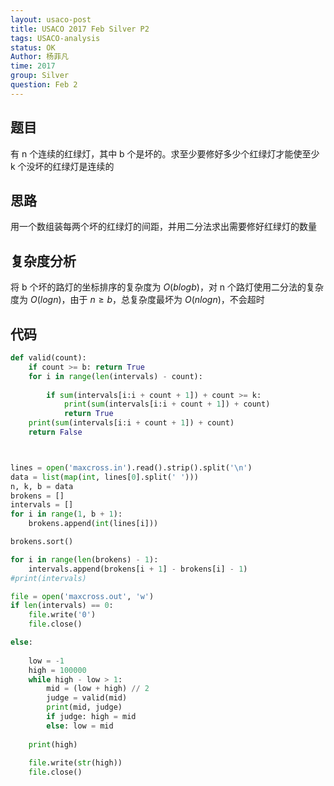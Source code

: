```yaml
---
layout: usaco-post
title: USACO 2017 Feb Silver P2
tags: USACO-analysis
status: OK
Author: 杨菲凡
time: 2017
group: Silver
question: Feb 2
---
```


## 题目

有 n 个连续的红绿灯，其中 b 个是坏的。求至少要修好多少个红绿灯才能使至少 k 个没坏的红绿灯是连续的

## 思路

用一个数组装每两个坏的红绿灯的间距，并用二分法求出需要修好红绿灯的数量

## 复杂度分析

将 b 个坏的路灯的坐标排序的复杂度为 $O(b logb)$，对 n 个路灯使用二分法的复杂度为 $O(logn)$，由于 $n ≥ b$，总复杂度最坏为 $O(n logn)$，不会超时

## 代码

```python
def valid(count):
	if count >= b: return True
	for i in range(len(intervals) - count):
		
		if sum(intervals[i:i + count + 1]) + count >= k:
			print(sum(intervals[i:i + count + 1]) + count)
			return True
	print(sum(intervals[i:i + count + 1]) + count)
	return False



lines = open('maxcross.in').read().strip().split('\n')
data = list(map(int, lines[0].split(' ')))
n, k, b = data
brokens = [] 
intervals = []
for i in range(1, b + 1):
	brokens.append(int(lines[i]))

brokens.sort()

for i in range(len(brokens) - 1):
	intervals.append(brokens[i + 1] - brokens[i] - 1)
#print(intervals)

file = open('maxcross.out', 'w')
if len(intervals) == 0: 
	file.write('0')
	file.close()

else:
	
	low = -1
	high = 100000
	while high - low > 1:
		mid = (low + high) // 2
		judge = valid(mid)
		print(mid, judge)
		if judge: high = mid
		else: low = mid
	
	print(high)
	
	file.write(str(high))
	file.close()
		
		
```